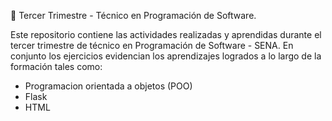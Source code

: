 📌 Tercer Trimestre - Técnico en Programación de Software.

Este repositorio contiene las actividades realizadas y aprendidas durante el tercer trimestre de técnico en Programación de Software - SENA. En conjunto los ejercicios evidencian los aprendizajes logrados a lo largo de la formación tales como:

- Programacion orientada a objetos (POO)
- Flask
- HTML
